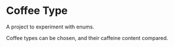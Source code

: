 # Coffee Type

A project to experiment with enums.

Coffee types can be chosen, and their caffeine content compared.